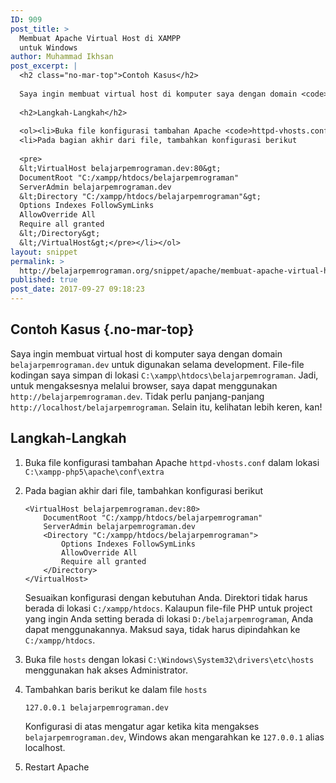 ```yaml
---
ID: 909
post_title: >
  Membuat Apache Virtual Host di XAMPP
  untuk Windows
author: Muhammad Ikhsan
post_excerpt: |
  <h2 class="no-mar-top">Contoh Kasus</h2>
  
  Saya ingin membuat virtual host di komputer saya dengan domain <code>belajarpemrograman.dev</code> untuk digunakan selama development. File-file kodingan saya simpan di lokasi <code>C:\xampp\htdocs\belajarpemrograman</code>. Jadi, untuk mengaksesnya melalui browser, saya dapat menggunakan <code>http://belajarpemrograman.dev</code>. Tidak perlu panjang-panjang <code>http://localhost/belajarpemrograman</code>. Selain itu, kelihatan lebih keren, kan!
  
  <h2>Langkah-Langkah</h2>
  
  <ol><li>Buka file konfigurasi tambahan Apache <code>httpd-vhosts.conf</code> dalam lokasi <code>C:\xampp-php5\apache\conf\extra</code></li>
  <li>Pada bagian akhir dari file, tambahkan konfigurasi berikut
  
  <pre>
  &lt;VirtualHost belajarpemrograman.dev:80&gt;
  DocumentRoot "C:/xampp/htdocs/belajarpemrograman"
  ServerAdmin belajarpemrograman.dev
  &lt;Directory "C:/xampp/htdocs/belajarpemrograman"&gt;
  Options Indexes FollowSymLinks
  AllowOverride All
  Require all granted
  &lt;/Directory&gt;
  &lt;/VirtualHost&gt;</pre></li></ol>
layout: snippet
permalink: >
  http://belajarpemrograman.org/snippet/apache/membuat-apache-virtual-host-di-xampp-untuk-windows/
published: true
post_date: 2017-09-27 09:18:23
---
```

Contoh Kasus {.no-mar-top}
--------------------------

Saya ingin membuat virtual host di komputer saya dengan domain `belajarpemrograman.dev` untuk digunakan selama development. File-file kodingan saya simpan di lokasi `C:\xampp\htdocs\belajarpemrograman`. Jadi, untuk mengaksesnya melalui browser, saya dapat menggunakan `http://belajarpemrograman.dev`. Tidak perlu panjang-panjang `http://localhost/belajarpemrograman`. Selain itu, kelihatan lebih keren, kan!

Langkah-Langkah
---------------

1.  Buka file konfigurasi tambahan Apache `httpd-vhosts.conf` dalam lokasi `C:\xampp-php5\apache\conf\extra`
2.  Pada bagian akhir dari file, tambahkan konfigurasi berikut

    ```
    <VirtualHost belajarpemrograman.dev:80>
        DocumentRoot "C:/xampp/htdocs/belajarpemrograman"
        ServerAdmin belajarpemrograman.dev
        <Directory "C:/xampp/htdocs/belajarpemrograman">
            Options Indexes FollowSymLinks
            AllowOverride All
            Require all granted
        </Directory>
    </VirtualHost>
    ```

    Sesuaikan konfigurasi dengan kebutuhan Anda. Direktori tidak harus berada di lokasi `C:/xampp/htdocs`. Kalaupun file-file PHP untuk project yang ingin Anda setting berada di lokasi `D:/belajarpemrograman`, Anda dapat menggunakannya. Maksud saya, tidak harus dipindahkan ke `C:/xampp/htdocs`.

3.  Buka file `hosts` dengan lokasi `C:\Windows\System32\drivers\etc\hosts` menggunakan hak akses Administrator.
4.  Tambahkan baris berikut ke dalam file `hosts`

    ```
    127.0.0.1 belajarpemrograman.dev
    ```

    Konfigurasi di atas mengatur agar ketika kita mengakses `belajarpemrograman.dev`, Windows akan mengarahkan ke `127.0.0.1` alias localhost.

5.  Restart Apache